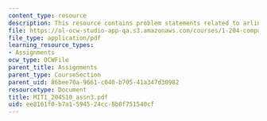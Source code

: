 ```yaml
---
content_type: resource
description: This resource contains problem statements related to arlington network.
file: https://ol-ocw-studio-app-qa.s3.amazonaws.com/courses/1-204-computer-algorithms-in-systems-engineering-spring-2010/ee8161f0b7a1594524cc8b0f751540cf_MIT1_204S10_assn3.pdf
file_type: application/pdf
learning_resource_types:
- Assignments
ocw_type: OCWFile
parent_title: Assignments
parent_type: CourseSection
parent_uid: 86bee70a-9661-c040-b705-41a347d30982
resourcetype: Document
title: MIT1_204S10_assn3.pdf
uid: ee8161f0-b7a1-5945-24cc-8b0f751540cf
---
```


